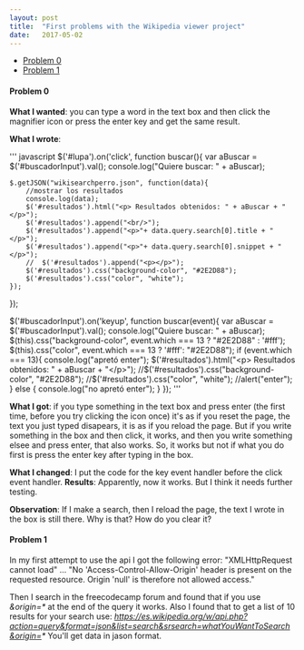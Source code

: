 ```yaml
---
layout: post
title:  "First problems with the Wikipedia viewer project"
date:   2017-05-02
---
```

<ul>
	<li><a href="#prob0">Problem 0</a></li>
	<li><a href="#prob1">Problem 1</a></li>
</ul>


<h4 id="prob0">Problem 0</h4>

**What I wanted**: you can type a word in the text box and then click the magnifier icon or press the enter key and get the same result.

**What I wrote**: 

'''
javascript
$('#lupa').on('click', function buscar(){
	var aBuscar = $('#buscadorInput').val();
	console.log("Quiere buscar: " + aBuscar);

	$.getJSON("wikisearchperro.json", function(data){
		//mostrar los resultados
		console.log(data);
		$('#resultados').html("<p> Resultados obtenidos: " + aBuscar + "</p>");
		$('#resultados').append("<br/>");
		$('#resultados').append("<p>"+ data.query.search[0].title + "</p>");
		$('#resultados').append("<p>"+ data.query.search[0].snippet + "</p>");
		//	$('#resultados').append("<p></p>");
		$('#resultados').css("background-color", "#2E2D88");
		$('#resultados').css("color", "white");
	});
});

$('#buscadorInput').on('keyup', function buscar(event){
		var aBuscar = $('#buscadorInput').val();
		console.log("Quiere buscar: " + aBuscar);
		$(this).css("background-color", event.which === 13 ? "#2E2D88" : '#fff');
		$(this).css("color", event.which === 13 ? '#fff': "#2E2D88");
		if (event.which === 13){
			console.log("apretó enter");
			$('#resultados').html("<p> Resultados obtenidos: " + aBuscar + "</p>");
			//$('#resultados').css("background-color", "#2E2D88");
			//$('#resultados').css("color", "white");
			//alert("enter");
		} else {
			console.log("no apretó enter");
		}
});
'''

**What I got**: if you type something in the text box and press enter (the first time, before you try clicking the icon once) it's as if you reset the page, the text you just typed disapears, it is as if you reload the page. But if you write something in the box and then click, it works, and then you write something elsee and press enter, that also works. So, it works but not if what you do first is press the enter key after typing in the box.

**What I changed**: I put the code for the key event handler before the click event handler.
**Results**: Apparently, now it works. But I think it needs further testing.

**Observation**: If I make a search, then I reload the page, the text I wrote in the box is still there. Why is that? How do you clear it?

<h4 id="prob1">Problem 1</h4>

In my first attempt to use the api I got the following error:
"XMLHttpRequest cannot load" ...
"No 'Access-Control-Allow-Origin' header is present on the requested resource. Origin 'null' is therefore not allowed access."

Then I search in the freecodecamp forum and found that if you use _&origin=*_ at the end of the query it works.
Also I found that to get a list of 10 results for your search use: _https://es.wikipedia.org/w/api.php?action=query&format=json&list=search&srsearch=whatYouWantToSearch&origin=*_
You'll get data in jason format.
